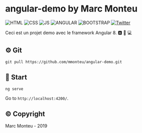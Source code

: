 # angular-demo by Marc Monteu


![HTML](https://img.shields.io/badge/html-v5.0-red)
![CSS](https://img.shields.io/badge/css-v4.0-blue)
![JS](https://img.shields.io/badge/js-v1.8.5-yellow)
![ANGULAR](https://img.shields.io/badge/framework-angular%208.3.19-red)
![BOOTSTRAP](https://img.shields.io/badge/framework-bootstrap%20v4.3-blue)
[![Twitter](https://img.shields.io/twitter/follow/Marc_Monteu?label=Marc_Monteu&style=social)](https://twitter.com/Marc_Monteu)


Ceci est un projet demo avec le framework Angular 8. :a: :small_orange_diamond: :computer:

## :gear: Git
```
git pull https://github.com/mmonteu/angular-demo.git
```

## :rocket: Start
```
ng serve
```
Go to `http://localhost:4200/`.

## :copyright: Copyright
Marc Monteu - 2019
